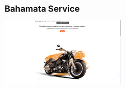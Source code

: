 # Bahamata Service

![Bahamata Service](https://github.com/Captain-Leftovers/assets/blob/master/bahamata.gif)
